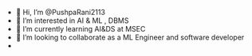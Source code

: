 - 👋 Hi, I’m @PushpaRani2113
- 👀 I’m interested in AI & ML , DBMS
- 🌱 I’m currently learning AI&DS at MSEC
- 💞️ I’m looking to collaborate as a ML Engineer and software developer
-

<!---
PushpaRani2113/PushpaRani2113 is a ✨ special ✨ repository because its `README.md` (this file) appears on your GitHub profile.
You can click the Preview link to take a look at your changes.
--->
